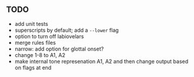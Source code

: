 ## TODO

- add unit tests
- superscripts by default; add a `--lower` flag
- option to turn off labiovelars
- merge rules files
- narrow: add option for glottal onset?
- change 1-8 to A1, A2
- make internal tone represenation A1, A2 and then change output based on flags at end
